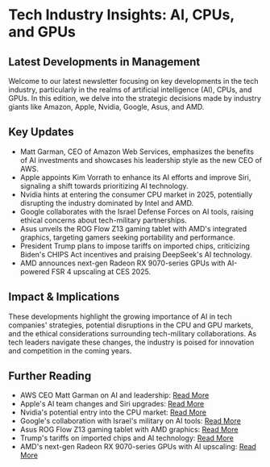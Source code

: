 # Tech Industry Insights: AI, CPUs, and GPUs

## Latest Developments in Management
Welcome to our latest newsletter focusing on key developments in the tech industry, particularly in the realms of artificial intelligence (AI), CPUs, and GPUs. In this edition, we delve into the strategic decisions made by industry giants like Amazon, Apple, Nvidia, Google, Asus, and AMD.

## Key Updates
- Matt Garman, CEO of Amazon Web Services, emphasizes the benefits of AI investments and showcases his leadership style as the new CEO of AWS.
- Apple appoints Kim Vorrath to enhance its AI efforts and improve Siri, signaling a shift towards prioritizing AI technology.
- Nvidia hints at entering the consumer CPU market in 2025, potentially disrupting the industry dominated by Intel and AMD.
- Google collaborates with the Israel Defense Forces on AI tools, raising ethical concerns about tech-military partnerships.
- Asus unveils the ROG Flow Z13 gaming tablet with AMD's integrated graphics, targeting gamers seeking portability and performance.
- President Trump plans to impose tariffs on imported chips, criticizing Biden's CHIPS Act incentives and praising DeepSeek's AI technology.
- AMD announces next-gen Radeon RX 9070-series GPUs with AI-powered FSR 4 upscaling at CES 2025.

## Impact & Implications
These developments highlight the growing importance of AI in tech companies' strategies, potential disruptions in the CPU and GPU markets, and the ethical considerations surrounding tech-military collaborations. As tech leaders navigate these changes, the industry is poised for innovation and competition in the coming years.

## Further Reading
- AWS CEO Matt Garman on AI and leadership: [Read More](https://www.theverge.com/24338171/aws-ceo-matt-garman-ai-chips-anthropic-cloud-computing-trainium-decoder-podcast-interview)
- Apple's AI team changes and Siri upgrades: [Read More](https://www.theverge.com/2025/1/24/24351391/apple-change-ai-team-siri-upgrades-kim-vorrath)
- Nvidia's potential entry into the CPU market: [Read More](https://www.theverge.com/2025/1/8/24338939/nvidia-jensen-huang-hints-arm-desktop-cpu)
- Google's collaboration with Israel's military on AI tools: [Read More](https://www.theverge.com/2025/1/22/24349582/google-israel-defense-forces-idf-contract-gaza)
- Asus ROG Flow Z13 gaming tablet with AMD graphics: [Read More](https://www.theverge.com/2025/1/6/24335012/asus-rog-flow-z13-gaming-tablet-amd-ryzen-max-plus-price-specs)
- Trump's tariffs on imported chips and AI technology: [Read More](https://www.theverge.com/2025/1/27/24353388/trump-tariffs-chips-act-ai-deepseek)
- AMD's next-gen Radeon RX 9070-series GPUs with AI upscaling: [Read More](https://www.theverge.com/2025/1/6/24336246/amd-radeon-rx-9070-series-rdna-4-fsr-4-ces-2025)